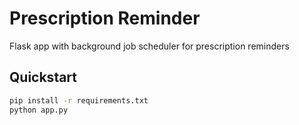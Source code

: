 # Prescription Reminder

Flask app with background job scheduler for prescription reminders

## Quickstart
```bash
pip install -r requirements.txt
python app.py
```
